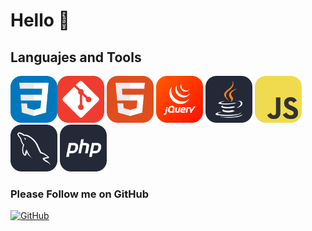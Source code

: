 # Hello 👋
<!-- [![Linkedin](https://img.shields.io/badge/LinkedIn-0077B5?style=for-the-badge&logo=linkedin&logoColor=white)](https://www.linkedin.com/in/cpp981) -->

## Languajes and Tools  
<img width="75px" src="https://github.com/cpp981/cpp981/blob/main/CSS.svg" alt="CSS Icon" /><img width="75px" src="https://github.com/cpp981/cpp981/blob/main/Git.svg" alt="Git Icon" />
<img width="75px" src="https://github.com/cpp981/cpp981/blob/main/HTML.svg" alt="HTML Icon" />
<img width="75px" src="https://github.com/cpp981/cpp981/blob/main/JQuery.svg" alt="JQuery Icon" />
<img width="75px" src="https://github.com/cpp981/cpp981/blob/main/Java-Dark.svg" alt="Java Icon" />
<img width="75px" src="https://github.com/cpp981/cpp981/blob/main/JavaScript.svg" alt="JS Icon" />
<img width="75px" src="https://github.com/cpp981/cpp981/blob/main/MySQL-Dark.svg" alt="MySQL Icon" />
<img width="75px" src="https://github.com/cpp981/cpp981/blob/main/PHP-Dark.svg" alt="PHP Icon" />


### Please Follow me on GitHub
[![GitHub](https://img.shields.io/badge/GitHub-100000?style=for-the-badge&logo=github&logoColor=white)](https://github.com/cpp981)


<!--
**cpp981/cpp981** is a ✨ _special_ ✨ repository because its `README.md` (this file) appears on your GitHub profile.

Here are some ideas to get you started:

- 🔭 I’m currently working on ...
- 🌱 I’m currently learning ...
- 👯 I’m looking to collaborate on ...
- 🤔 I’m looking for help with ...
- 💬 Ask me about ...
- 📫 How to reach me: ...
- 😄 Pronouns: ...
- ⚡ Fun fact: ...
-->
